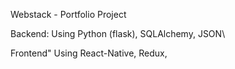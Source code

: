 Webstack - Portfolio Project


Backend:
   Using Python (flask), SQLAlchemy, JSON\

Frontend"
   Using React-Native, Redux, 